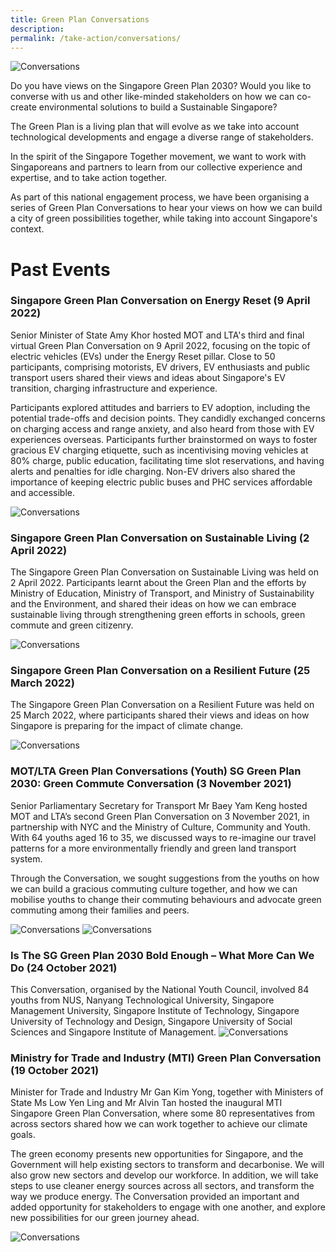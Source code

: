 ```yaml
---
title: Green Plan Conversations
description: 
permalink: /take-action/conversations/
---
```


![Conversations](/images/greenplan-conversations.png)

Do you have views on the Singapore Green Plan 2030? Would you like to converse with us and other like-minded stakeholders on how we can co-create environmental solutions to build a Sustainable Singapore?

The Green Plan is a living plan that will evolve as we take into account technological developments and engage a diverse range of stakeholders.

In the spirit of the Singapore Together movement, we want to work with Singaporeans and partners to learn from our collective experience and expertise, and to take action together.

As part of this national engagement process, we have been organising a series of Green Plan Conversations to hear your views on how we can build a city of green possibilities together, while taking into account Singapore's context.

# Past Events

### Singapore Green Plan Conversation on Energy Reset (9 April 2022)
Senior Minister of State Amy Khor hosted MOT and LTA's third and final virtual Green Plan Conversation on 9 April 2022, focusing on the topic of electric vehicles (EVs) under the Energy Reset pillar. Close to 50 participants, comprising motorists, EV drivers, EV enthusiasts and public transport users shared their views and ideas about Singapore's EV transition, charging infrastructure and experience.

Participants explored attitudes and barriers to EV adoption, including the potential trade-offs and decision points. They candidly exchanged concerns on charging access and range anxiety, and also heard from those with EV experiences overseas. Participants further brainstormed on ways to foster gracious EV charging etiquette, such as incentivising moving vehicles at 80% charge, public education, facilitating time slot reservations, and having alerts and penalties for idle charging. Non-EV drivers also shared the importance of keeping electric public buses and PHC services affordable and accessible.

![Conversations](/images/conversations-energy-reset.jpg)

### Singapore Green Plan Conversation on Sustainable Living (2 April 2022)
The Singapore Green Plan Conversation on Sustainable Living was held on 2 April 2022. Participants learnt about the Green Plan and the efforts by Ministry of Education, Ministry of Transport, and Ministry of Sustainability and the Environment, and shared their ideas on how we can embrace sustainable living through strengthening green efforts in schools, green commute and green citizenry.

![Conversations](/images/conversations-sus-living.jpg)


### Singapore Green Plan Conversation on a Resilient Future (25 March 2022)
The Singapore Green Plan Conversation on a Resilient Future was held on 25 March 2022, where participants shared their views and ideas on how Singapore is preparing for the impact of climate change.

![Conversations](/images/conversations-resilient-future.png)

### MOT/LTA Green Plan Conversations (Youth) SG Green Plan 2030: Green Commute Conversation (3 November 2021)
Senior Parliamentary Secretary for Transport Mr Baey Yam Keng hosted MOT and LTA’s second Green Plan Conversation on 3 November 2021, in partnership with NYC and the Ministry of Culture, Community and Youth. With 64 youths aged 16 to 35, we discussed ways to re-imagine our travel patterns for a more environmentally friendly and green land transport system.

Through the Conversation, we sought suggestions from the youths on how we can build a gracious commuting culture together, and how we can mobilise youths to change their commuting behaviours and advocate green commuting among their families and peers.

![Conversations](/images/conversations-green-commute.jpg)
![Conversations](/images/conversations-green-commute2.jpg)

### Is The SG Green Plan 2030 Bold Enough – What More Can We Do (24 October 2021)
This Conversation, organised by the National Youth Council, involved 84 youths from NUS, Nanyang Technological University, Singapore Management University, Singapore Institute of Technology, Singapore University of Technology and Design, Singapore University of Social Sciences and Singapore Institute of Management.
![Conversations](/images/conversations-what-more-youths.jpg)

### Ministry for Trade and Industry (MTI) Green Plan Conversation (19 October 2021)
Minister for Trade and Industry Mr Gan Kim Yong, together with Ministers of State Ms Low Yen Ling and Mr Alvin Tan hosted the inaugural MTI Singapore Green Plan Conversation, where some 80 representatives from across sectors shared how we can work together to achieve our climate goals.

The green economy presents new opportunities for Singapore, and the Government will help existing sectors to transform and decarbonise. We will also grow new sectors and develop our workforce. In addition, we will take steps to use cleaner energy sources across all sectors, and transform the way we produce energy.  The Conversation provided an important and added opportunity for stakeholders to engage with one another, and explore new possibilities for our green journey ahead.

![Conversations](/images/conversations-green-economy.jpg)
